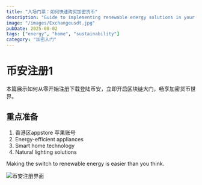 ```yaml
---
title: "入场门票：如何快速购买加密货币"
description: "Guide to implementing renewable energy solutions in your home."
image: "/images/Exchangeusdt.jpg"
pubDate: 2025-08-02
tags: ["energy", "home", "sustainability"]
category: "加密入门"
---
```


# 币安注册1
本篇展示如何从零开始注册下载登陆币安，立即开启区块链大门，畅享加密货币世界。  
## 重点准备

1. 香港区appstore 苹果账号
2. Energy-efficient appliances
3. Smart home technology
4. Natural lighting solutions

Making the switch to renewable energy is easier than you think.








![币安注册界面](/images/posts/bn1.png "点击注册按钮")


